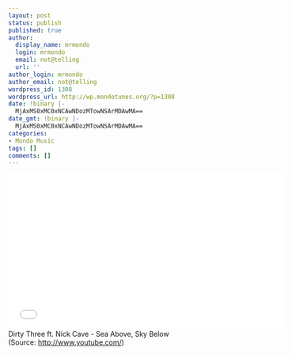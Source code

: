 ```yaml
---
layout: post
status: publish
published: true
author:
  display_name: mrmondo
  login: mrmondo
  email: not@telling
  url: ''
author_login: mrmondo
author_email: not@telling
wordpress_id: 1308
wordpress_url: http://wp.mondotunes.org/?p=1308
date: !binary |-
  MjAxMS0xMC0xNCAwNDozMTowNSArMDAwMA==
date_gmt: !binary |-
  MjAxMS0xMC0xNCAwNDozMTowNSArMDAwMA==
categories:
- Mondo Music
tags: []
comments: []
---
```

<iframe width="560" height="315" src="//www.youtube.com/embed/J1TUgD8kG4o" frameborder="0"> </iframe>
Dirty Three ft. Nick Cave - Sea Above, Sky Below
<div class="attribution">(<span>Source:</span> <a href="http://www.youtube.com/">http://www.youtube.com/</a>)</div>
